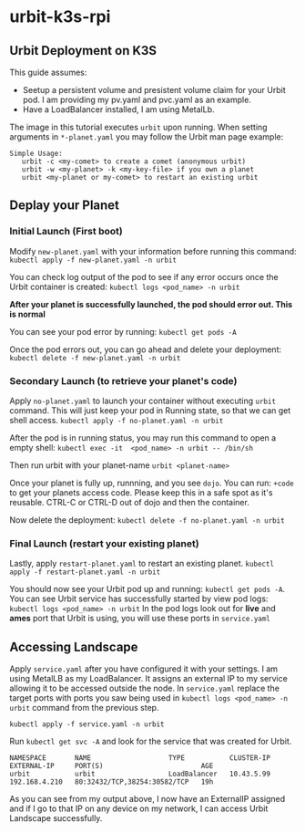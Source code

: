 # urbit-k3s-rpi
## Urbit Deployment on K3S 

This guide assumes:
- Seetup a persistent volume and presistent volume claim for your Urbit pod. I am providing my pv.yaml and pvc.yaml as an example.
- Have a LoadBalancer installed, I am using MetalLb. 

The image in this tutorial executes `urbit` upon running. When setting arguments in `*-planet.yaml` you may follow the Urbit man page example:

```
Simple Usage:
   urbit -c <my-comet> to create a comet (anonymous urbit)
   urbit -w <my-planet> -k <my-key-file> if you own a planet
   urbit <my-planet or my-comet> to restart an existing urbit
```

## Deplay your Planet

### Initial Launch (First boot)
Modify `new-planet.yaml` with your information before running this command:
`kubectl apply -f new-planet.yaml -n urbit`

You can check log output of the pod to see if any error occurs once the Urbit container is created:
`kubectl logs <pod_name> -n urbit`

**After your planet is successfully launched, the pod should error out. This is normal**

You can see your pod error by running: `kubectl get pods -A`

Once the pod errors out, you can go ahead and delete your deployment:
`kubectl delete -f new-planet.yaml -n urbit`

### Secondary Launch (to retrieve your planet's code)

Apply `no-planet.yaml` to launch your container without executing `urbit` command. 
This will just keep your pod in Running state, so that we can get shell access.
`kubectl apply -f no-planet.yaml -n urbit`

After the pod is in running status, you may run this command to open a empty shell:
`kubectl exec -it  <pod_name> -n urbit -- /bin/sh`

Then run urbit with your planet-name
`urbit <planet-name>`

Once your planet is fully up, runnning, and you see `dojo`. 
You can run: `+code` to get your planets access code. 
Please keep this in a safe spot as it's reusable.
CTRL-C or CTRL-D out of dojo and then the container.

Now delete the deployment:
`kubectl delete -f no-planet.yaml -n urbit`

### Final Launch (restart your existing planet)
Lastly, apply `restart-planet.yaml` to restart an existing planet.
`kubectl apply -f restart-planet.yaml -n urbit`

You should now see your Urbit pod up and running: `kubectl get pods -A`.
You can see Urbit service has successfully started by view pod logs: `kubectl logs <pod_name> -n urbit`
In the pod logs look out for **live** and **ames** port that Urbit is using, you will use these ports in `service.yaml`

## Accessing Landscape

Apply `service.yaml` after you have configured it with your settings. I am using MetalLB as my LoadBalancer. 
It assigns an external IP to my service allowing it to be accessed outside the node. 
In `service.yaml` replace the target ports with ports you saw being used in `kubectl logs <pod_name> -n urbit` command 
from the previous step.

`kubectl apply -f service.yaml -n urbit`

Run `kubectl get svc -A` and look for the service that was created for Urbit. 
```
NAMESPACE       NAME                   TYPE           CLUSTER-IP      EXTERNAL-IP     PORT(S)                        AGE
urbit           urbit                  LoadBalancer   10.43.5.99      192.168.4.210   80:32432/TCP,38254:30582/TCP   19h
```

As you can see from my output above, I now have an ExternalIP assigned and if I go to that IP on any device on my network, I can access Urbit Landscape successfully.


